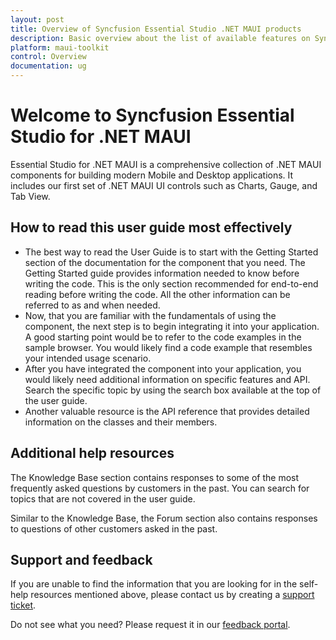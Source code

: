 ```yaml
---
layout: post
title: Overview of Syncfusion Essential Studio .NET MAUI products
description: Basic overview about the list of available features on Syncfusion .NET MAUI components and steps to use the guide.
platform: maui-toolkit
control: Overview
documentation: ug
---
```


# Welcome to Syncfusion Essential Studio for .NET MAUI

Essential Studio for .NET MAUI is a comprehensive collection of .NET MAUI components for building modern Mobile and Desktop applications. It includes our first set of .NET MAUI UI controls such as Charts, Gauge, and Tab View.

## How to read this user guide most effectively

* The best way to read the User Guide is to start with the Getting Started section of the documentation for the component that you need. The Getting Started guide provides information needed to know before writing the code. This is the only section recommended for end-to-end reading before writing the code. All the other information can be referred to as and when needed.
* Now, that you are familiar with the fundamentals of using the component, the next step is to begin integrating it into your application. A good starting point would be to refer to the code examples in the sample browser. You would likely find a code example that resembles your intended usage scenario.
* After you have integrated the component into your application, you would likely need additional information on specific features and API. Search the specific topic by using the search box available at the top of the user guide.
* Another valuable resource is the API reference that provides detailed information on the classes and their members.

## Additional help resources

The Knowledge Base section contains responses to some of the most frequently asked questions by customers in the past. You can search for topics that are not covered in the user guide.

Similar to the Knowledge Base, the Forum section also contains responses to questions of other customers asked in the past.

## Support and feedback

If you are unable to find the information that you are looking for in the self-help resources mentioned above, please contact us by creating a [support ticket](https://support.syncfusion.com/create).

Do not see what you need? Please request it in our [feedback portal](https://www.syncfusion.com/feedback/maui).